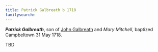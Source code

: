 ```yaml
---
title: Patrick Galbreath b 1718
familysearch:
---
```

***Patrick Galbreath***, son of [John Galbreath](galbreath-john-1680.md) and *Mary Mitchell*, baptized Campbeltown 31 May 1718. 

TBD
